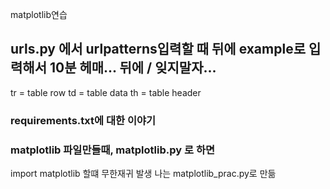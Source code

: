 matplotlib연습
## urls.py 에서 urlpatterns입력할 때 뒤에 example로 입력해서 10분 헤매... 뒤에 / 잊지말자...

tr = table row
td = table data
th  = table header

### requirements.txt에 대한 이야기

### matplotlib 파일만들때, matplotlib.py 로 하면
import matplotlib 할떄 무한재귀 발생 나는 matplotlib_prac.py로 만듦
